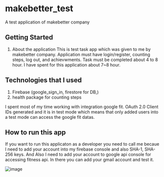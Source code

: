 # makebetter_test

A test application of makebetter company

## Getting Started
1. About the application
  This is test task app which was given to me by makebetter company. Application must have login/register, counting steps, log out, and achievwments. Task must be completed about 4 to 8 hour. 
I have spent for this application about 7~8 hour. 

## Technologies that I used
1. Firebase (google_sign_in, firestore for DB,)
2. health package for counting steps

I spent most of my time working with integration google fit. OAuth 2.0 Client IDs generated and it is in test mode which means that only added users into a test mode can access the google fit datas. 

 
## How to run this app
 
If you want to run this applicaton as a developer you need to call me becaue I need to add your account into my firebase console and also SHA-1, SHA-256 keys. And Also I need to add your account to google api console for accessing fitness api. In there you can add your gmail account and test it.

![image](https://user-images.githubusercontent.com/91821159/197838151-9d95bfe9-bb4f-4224-89db-1447a80a9ee6.png)

 

